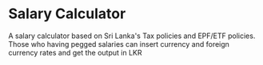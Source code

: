 # Salary Calculator

A salary calculator based on Sri Lanka's Tax policies and EPF/ETF policies. Those who having pegged salaries can insert currency and foreign currency rates and get the output in LKR
